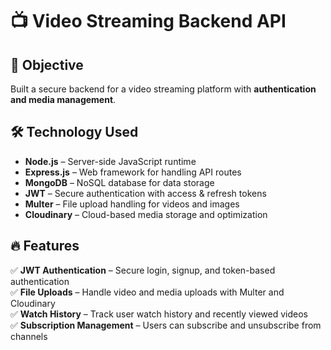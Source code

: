# 📺 Video Streaming Backend API

## 🚀 Objective  
Built a secure backend for a video streaming platform with **authentication and media management**.

## 🛠️ Technology Used  
- **Node.js** – Server-side JavaScript runtime  
- **Express.js** – Web framework for handling API routes  
- **MongoDB** – NoSQL database for data storage  
- **JWT** – Secure authentication with access & refresh tokens  
- **Multer** – File upload handling for videos and images  
- **Cloudinary** – Cloud-based media storage and optimization  

## 🔥 Features  
✅ **JWT Authentication** – Secure login, signup, and token-based authentication  
✅ **File Uploads** – Handle video and media uploads with Multer and Cloudinary  
✅ **Watch History** – Track user watch history and recently viewed videos  
✅ **Subscription Management** – Users can subscribe and unsubscribe from channels  
